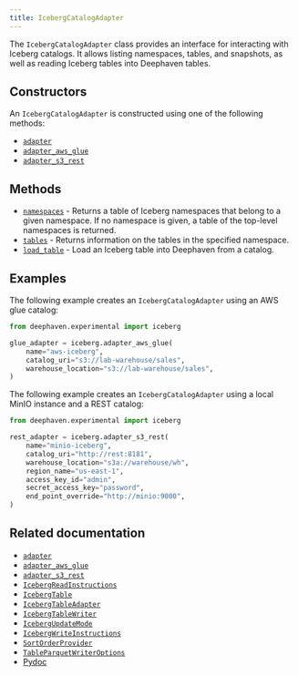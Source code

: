 ```yaml
---
title: IcebergCatalogAdapter
---
```


The `IcebergCatalogAdapter` class provides an interface for interacting with Iceberg catalogs. It allows listing namespaces, tables, and snapshots, as well as reading Iceberg tables into Deephaven tables.

## Constructors

An `IcebergCatalogAdapter` is constructed using one of the following methods:

- [`adapter`](./adapter.md)
- [`adapter_aws_glue`](./adapter-aws-glue.md)
- [`adapter_s3_rest`](./adapter-s3-rest.md)

## Methods

- [`namespaces`](/core/pydoc/code/deephaven.experimental.iceberg.html#deephaven.experimental.iceberg.IcebergCatalogAdapter.namespaces) - Returns a table of Iceberg namespaces that belong to a given namespace. If no namespace is given, a table of the top-level namespaces is returned.
- [`tables`](/core/pydoc/code/deephaven.experimental.iceberg.html#deephaven.experimental.iceberg.IcebergCatalogAdapter.tables) - Returns information on the tables in the specified namespace.
- [`load_table`](/core/pydoc/code/deephaven.experimental.iceberg.html#deephaven.experimental.iceberg.IcebergCatalogAdapter.load_table) - Load an Iceberg table into Deephaven from a catalog.

## Examples

The following example creates an `IcebergCatalogAdapter` using an AWS glue catalog:

```python skip-test
from deephaven.experimental import iceberg

glue_adapter = iceberg.adapter_aws_glue(
    name="aws-iceberg",
    catalog_uri="s3://lab-warehouse/sales",
    warehouse_location="s3://lab-warehouse/sales",
)
```

The following example creates an `IcebergCatalogAdapter` using a local MinIO instance and a REST catalog:

```python docker-config=iceberg order=null
from deephaven.experimental import iceberg

rest_adapter = iceberg.adapter_s3_rest(
    name="minio-iceberg",
    catalog_uri="http://rest:8181",
    warehouse_location="s3a://warehouse/wh",
    region_name="us-east-1",
    access_key_id="admin",
    secret_access_key="password",
    end_point_override="http://minio:9000",
)
```

## Related documentation

- [`adapter`](./adapter.md)
- [`adapter_aws_glue`](./adapter-aws-glue.md)
- [`adapter_s3_rest`](./adapter-s3-rest.md)
- [`IcebergReadInstructions`](./iceberg-read-instructions.md)
- [`IcebergTable`](./iceberg-table.md)
- [`IcebergTableAdapter`](./iceberg-table-adapter.md)
- [`IcebergTableWriter`](./iceberg-table-writer.md)
- [`IcebergUpdateMode`](./iceberg-update-mode.md)
- [`IcebergWriteInstructions`](./iceberg-write-instructions.md)
- [`SortOrderProvider`](./sort-order-provider.md)
- [`TableParquetWriterOptions`](./table-parquet-writer-options.md)
- [Pydoc](/core/pydoc/code/deephaven.experimental.iceberg.html#deephaven.experimental.iceberg.IcebergCatalogAdapter)
